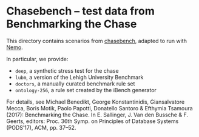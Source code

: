 # Chasebench – test data from Benchmarking the Chase

This directory contains scenarios from [chasebench](https://github.com/dbunibas/chasebench), adapted to run with [Nemo](https://github.com/knowsys/nemo). 

In particular, we provide:
* `deep`, a synthetic stress test for the chase
* `lubm`, a version of the Lehigh University Benchmark
* `doctors`, a manually curated benchmark rule set
* `ontology-256`, a rule set created by the iBench generator

For details, see
  Michael Benedikt, George Konstantinidis, Giansalvatore Mecca, Boris Motik, Paolo Papotti, Donatello Santoro & Efthymia Tsamoura (2017): Benchmarking the Chase. In E. Sallinger, J. Van den Bussche & F. Geerts, editors: Proc. 36th Symp. on Principles of Database Systems (PODS’17), ACM, pp. 37–52.
